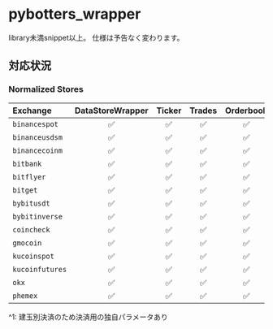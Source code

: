 # pybotters_wrapper

library未満snippet以上。
仕様は予告なく変わります。


## 対応状況

### Normalized Stores
                                                             

| Exchange        | DataStoreWrapper | Ticker | Trades | Orderbook | Execution | Order | Position | API  | 
|:----------------|:----------------:|:------:|:------:|:---------:|:---------:|:-----:|:--------:|:----:|
| `binancespot`   |        ✅         |   ✅    |   ✅    |     ✅     |     ✅     |   ✅   |    ✅     |  ✅   | 
| `binanceusdsm`  |        ✅         |   ✅    |   ✅    |     ✅     |     ✅     |   ✅   |    ✅     |  ✅   | 
| `binancecoinm`  |        ✅         |   ✅    |   ✅    |     ✅     |     ✅     |   ✅   |    ✅     |  ✅   | 
| `bitbank`       |        ✅         |   ✅    |   ✅    |     ✅     |     ❌     |   ❌   |    ❌     | WIP  | 
| `bitflyer`      |        ✅         |   ✅    |   ✅    |     ✅     |     ✅     |   ✅   |    ✅     |  ✅   | 
| `bitget`        |        ✅         |   ✅    |   ✅    |     ✅     |    WIP    |  WIP  |   WIP    | WIP  |
| `bybitusdt`     |        ✅         |   ✅    |   ✅    |     ✅     |     ✅     |   ✅   |    ✅     |  ✅   |
| `bybitinverse`  |        ✅         |   ✅    |   ✅    |     ✅     |     ✅     |   ✅   |    ✅     |  ✅   |
| `coincheck`     |        ✅         |   ✅    |   ✅    |     ✅     |     ❌     |   ❌   |    ❌     | WIP  | 
| `gmocoin`       |        ✅         |   ✅    |   ✅    |     ✅     |     ✅      |  ✅  |   ✅    | 🔺^1 |
| `kucoinspot`    |        ✅         |   ✅    |   ✅    |     ✅     |     ✅     |   ✅   |    ❌     |  ✅   | 
| `kucoinfutures` |        ✅         |   ✅    |   ✅    |     ✅     |     ✅     |   ✅   |    ✅     |  ✅   | 
| `okx`           |        ✅         |   ✅    |   ✅    |     ✅     |    WIP    |  WIP  |   WIP    | WIP  |
| `phemex`        |        ✅         |   ✅    |   ✅    |     ✅     |    WIP    |  WIP  |   WIP    | WIP  |
                                                                                                         

^1: 建玉別決済のため決済用の独自パラメータあり
